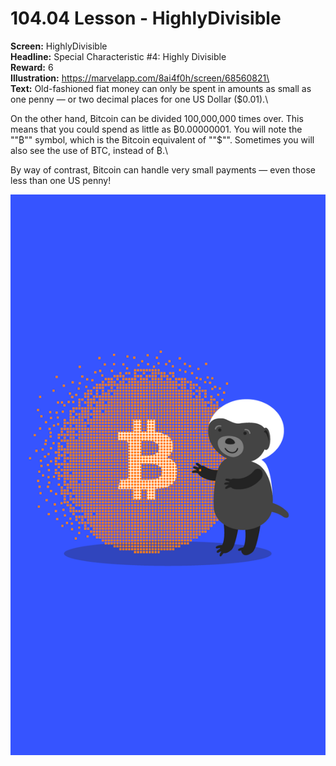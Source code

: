 # 104.04 Lesson - HighlyDivisible

**Screen:** HighlyDivisible\
**Headline:** Special Characteristic #4: Highly Divisible\
**Reward:** 6\
**Illustration:** https://marvelapp.com/8ai4f0h/screen/68560821\
\
**Text:** Old-fashioned fiat money can only be spent in amounts as small as one penny — or two decimal places for one US Dollar ($0.01).\\

On the other hand, Bitcoin can be divided 100,000,000 times over. This means that you could spend as little as ₿0.00000001. You will note the ""₿"" symbol, which is the Bitcoin equivalent of ""$"". Sometimes you will also see the use of BTC, instead of ₿.\\

By way of contrast, Bitcoin can handle very small payments — even those less than one US penny!

![](<../.gitbook/assets/image (17).png>)
